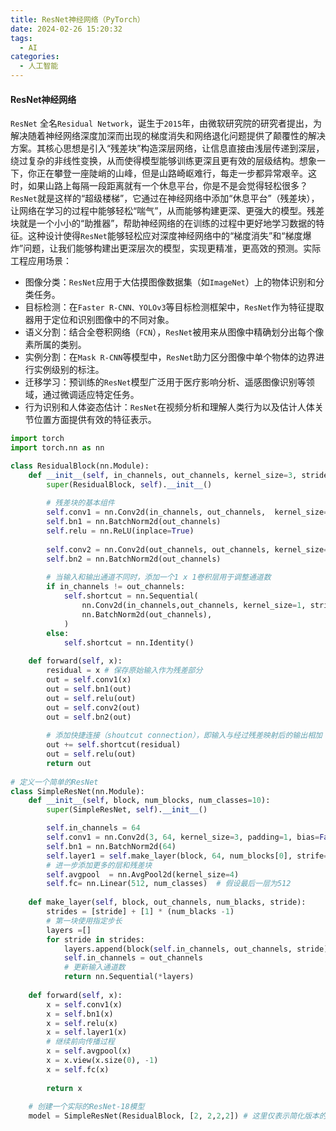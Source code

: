 ```yaml
---
title: ResNet神经网络（PyTorch）
date: 2024-02-26 15:20:32
tags:
  - AI
categories:
  - 人工智能
---
```


#### ResNet神经网络

`ResNet` 全名`Residual Network`，诞生于`2015`年，由微软研究院的研究者提出，为解决随着神经网络深度加深而出现的梯度消失和网络退化问题提供了颠覆性的解决方案。其核心思想是引入“残差块”构造深层网络，让信息直接由浅层传递到深层，绕过复杂的非线性变换，从而使得模型能够训练更深且更有效的层级结构。想象一下，你正在攀登一座陡峭的山峰，但是山路崎岖难行，每走一步都异常艰辛。这时，如果山路上每隔一段距离就有一个休息平台，你是不是会觉得轻松很多？`ResNet`就是这样的“超级楼梯”，它通过在神经网络中添加“休息平台”（残差块），让网络在学习的过程中能够轻松“喘气”，从而能够构建更深、更强大的模型。残差块就是一个小小的“助推器”，帮助神经网络的在训练的过程中更好地学习数据的特征。这种设计使得`ResNet`能够轻松应对深度神经网络中的“梯度消失”和“梯度爆炸”问题，让我们能够构建出更深层次的模型，实现更精准，更高效的预测。实际工程应用场景：
<!-- more -->
- 图像分类：`ResNet`应用于大估摸图像数据集（如`ImageNet`）上的物体识别和分类任务。
- 目标检测：在`Faster R-CNN、YOLOv3`等目标检测框架中，`ResNet`作为特征提取器用于定位和识别图像中的不同对象。
- 语义分割：结合全卷积网络（`FCN`），`ResNet`被用来从图像中精确划分出每个像素所属的类别。
- 实例分割：在`Mask R-CNN`等模型中，`ResNet`助力区分图像中单个物体的边界进行实例级别的标注。
- 迁移学习：预训练的`ResNet`模型广泛用于医疗影响分析、遥感图像识别等领域，通过微调适应特定任务。
- 行为识别和人体姿态估计：`ResNet`在视频分析和理解人类行为以及估计人体关节位置方面提供有效的特征表示。

```python
import torch
import torch.nn as nn

class ResidualBlock(nn.Module):
    def __init__(self, in_channels, out_channels, kernel_size=3, stride =4, padding = 1, bias=False):
        super(ResidualBlock, self).__init__()
        
        # 残差块的基本组件
        self.conv1 = nn.Conv2d(in_channels, out_channels,  kernel_size=3, stride=stride, padding=1, bias=False)
        self.bn1 = nn.BatchNorm2d(out_channels)
        self.relu = nn.ReLU(inplace=True)
        
        self.conv2 = nn.Conv2d(out_channels, out_channels, kernel_size=3, padding=1, bias=False)
        self.bn2 = nn.BatchNorm2d(out_channels)
        
        # 当输入和输出通道不同时，添加一个1 x 1卷积层用于调整通道数
        if in_channels != out_channels:
            self.shortcut = nn.Sequential(
                nn.Conv2d(in_channels,out_channels, kernel_size=1, stride=stride, bias=False),
                nn.BatchNorm2d(out_channels),
            )
        else:
            self.shortcut = nn.Identity()
            
    def forward(self, x):
        residual = x # 保存原始输入作为残差部分
        out = self.conv1(x)
        out = self.bn1(out)
        out = self.relu(out)
        out = self.conv2(out)
        out = self.bn2(out)
        
        # 添加快捷连接（shoutcut connection），即输入与经过残差映射后的输出相加
        out += self.shortcut(residual)
        out = self.relu(out)
        return out
    
# 定义一个简单的ResNet
class SimpleResNet(nn.Module):
    def __init__(self, block, num_blocks, num_classes=10):
        super(SimpleResNet, self).__init__()

        self.in_channels = 64
        self.conv1 = nn.Conv2d(3, 64, kernel_size=3, padding=1, bias=False)
        self.bn1 = nn.BatchNorm2d(64)
        self.layer1 = self.make_layer(block, 64, num_blocks[0], strife=1)
        # 进一步添加更多的层和残差块
        self.avgpool  = nn.AvgPool2d(kernel_size=4)
        self.fc= nn.Linear(512, num_classes)  # 假设最后一层为512
    
    def make_layer(self, block, out_channels, num_blacks, stride):
        strides = [stride] + [1] * (num_blacks -1)
        # 第一块使用指定步长
        layers =[]
        for stride in strides:
            layers.append(block(self.in_channels, out_channels, stride))
            self.in_channels = out_channels
            # 更新输入通道数
            return nn.Sequential(*layers)
    
    def forward(self, x):
        x = self.conv1(x)
        x = self.bn1(x)
        x = self.relu(x)
        x = self.layer1(x)
        # 继续前向传播过程
        x = self.avgpool(x)
        x = x.view(x.size(0), -1)
        x = self.fc(x)
        
        return x
    
    # 创建一个实际的ResNet-18模型
    model = SimpleResNet(ResidualBlock, [2, 2,2,2]) # 这里仅表示简化版本的层配置
    
```